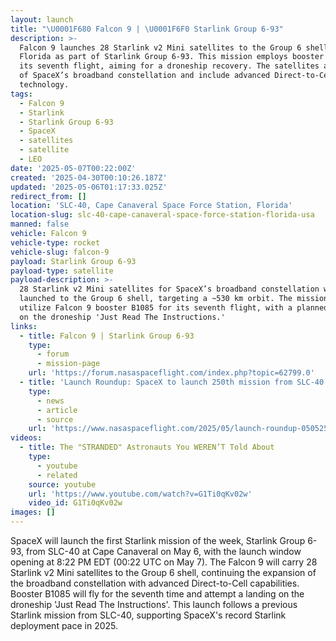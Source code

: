 ```yaml
---
layout: launch
title: "\U0001F680 Falcon 9 | \U0001F6F0 Starlink Group 6-93"
description: >-
  Falcon 9 launches 28 Starlink v2 Mini satellites to the Group 6 shell from
  Florida as part of Starlink Group 6-93. This mission employs booster B1085 on
  its seventh flight, aiming for a droneship recovery. The satellites are part
  of SpaceX’s broadband constellation and include advanced Direct-to-Cell
  technology.
tags:
  - Falcon 9
  - Starlink
  - Starlink Group 6-93
  - SpaceX
  - satellites
  - satellite
  - LEO
date: '2025-05-07T00:22:00Z'
created: '2025-04-30T00:10:26.187Z'
updated: '2025-05-06T01:17:33.025Z'
redirect_from: []
location: 'SLC-40, Cape Canaveral Space Force Station, Florida'
location-slug: slc-40-cape-canaveral-space-force-station-florida-usa
manned: false
vehicle: Falcon 9
vehicle-type: rocket
vehicle-slug: falcon-9
payload: Starlink Group 6-93
payload-type: satellite
payload-description: >-
  28 Starlink v2 Mini satellites for SpaceX’s broadband constellation will be
  launched to the Group 6 shell, targeting a ~530 km orbit. The mission will
  utilize Falcon 9 booster B1085 for its seventh flight, with a planned landing
  on the droneship 'Just Read The Instructions.'
links:
  - title: Falcon 9 | Starlink Group 6-93
    type:
      - forum
      - mission-page
    url: 'https://forum.nasaspaceflight.com/index.php?topic=62799.0'
  - title: 'Launch Roundup: SpaceX to launch 250th mission from SLC-40'
    type:
      - news
      - article
      - source
    url: 'https://www.nasaspaceflight.com/2025/05/launch-roundup-050525/'
videos:
  - title: The "STRANDED" Astronauts You WEREN’T Told About
    type:
      - youtube
      - related
    source: youtube
    url: 'https://www.youtube.com/watch?v=G1Ti0qKv02w'
    video_id: G1Ti0qKv02w
images: []
---
```

SpaceX will launch the first Starlink mission of the week, Starlink Group 6-93, from SLC-40 at Cape Canaveral on May 6, with the launch window opening at 8:22 PM EDT (00:22 UTC on May 7). The Falcon 9 will carry 28 Starlink v2 Mini satellites to the Group 6 shell, continuing the expansion of the broadband constellation with advanced Direct-to-Cell capabilities. Booster B1085 will fly for the seventh time and attempt a landing on the droneship 'Just Read The Instructions'. This launch follows a previous Starlink mission from SLC-40, supporting SpaceX's record Starlink deployment pace in 2025.
